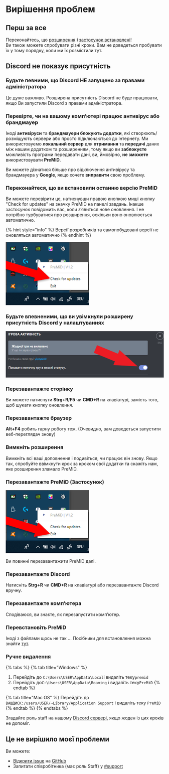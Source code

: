 # Вирішення проблем

## Перш за все

Переконайтесь, що [розширення](../installation/extension.md) **і** [застосунок встановлені](../installation/application.md)!  
Ви також можете спробувати різні кроки. Вам не доведеться пробувати їх у тому порядку, коли ми їх розмістили тут.

## Discord не показує присутність

### Будьте певними, що Discord НЕ запущено за правами адміністратора

Це дуже важливо. Розширена присутність Discord не буде працювати, якщо Ви запустили Discord з правами адміністратора.

### Перевірте, чи на вашому комп’ютері працює антивірус або брандмауер

Іноді **антивіруси** та **брандмауери блокують додатки**, які створюють/розміщують сервери або просто підключаються до Інтернету. Ми використовуємо **локальний сервер** для **отримання** та **передачі** даних між нашим додатком та розширенням, тому якщо ви **заблокуєте** можливість програми передавати дані, ви, ймовірно, **не зможете** використовувати **PreMiD**.

Ви можете дізнатися більше про відключення антивірусу та брандмауера у **Google**, якщо хочете **виправити** свою проблему.

### Переконайтеся, що ви встановили останню версію PreMiD

Ви можете перевірити це, натиснувши правою кнопкою миші кнопку "Check for updates" на значку PreMiD на панелі завдань. Інакше застосунок повідомить вас, коли з’явиться нове оновлення. І не потрібно турбуватися про розширення, оскільки воно оновлюється автоматично.

{% hint style="info" %}
Версії розробників та самопобудовані версії не оновляться автоматично
{% endhint %}

![Windows taskbar](../.gitbook/assets/checkforupdates.png)

### Будьте впевненими, що ви увімкнули розширену присутність Discord у налаштуваннях

 

![](../.gitbook/assets/zauvazhennya-2019-07-30-172929.png)

### Перезавантажте сторінку

Ви можете натиснути **Strg+R**/**F5** чи **CMD+R** на клавіатурі, замість того,  щоб шукати кнопку оновлення.

### Перезавантажте браузер

**Alt+F4** робить гарну роботу теж. \(Очевидно, вам доведеться запустити веб-переглядач знову\)

### Вимкніть розширення

Вимкніть всі ваші доповнення і подивіться, чи працює він знову. Якщо так, спробуйте ввімкнути крок за кроком свої додатки та скажіть нам, яке розширення зламало PreMiD.

### Перезавантажте PreMiD \(Застосунок\)

![Windows taskbar](../.gitbook/assets/exit.png)

Ви повинні перезавантажити PreMiD далі.

### Перезавантажте Discord

Натисніть **Strg+R** чи **CMD+R** на клавіатурі або перезавантажте Discord вручну.

### Перезавантажте комп’ютера

Сподіваюся, ви знаєте, як перезапустити комп’ютер.

### Перевстановіть PreMiD

Іноді з файлами щось не так ... Посібники для встановлення можна знайти [тут](../installation/application.md).

### Ручне видалення

{% tabs %}
{% tab title="Windows" %}
1. Перейдіть до `C:\Users\USER\AppData\Local`і видаліть теку`premid`
2.  Перейдіть до`C:\Users\USER\AppData\Roaming` і видаліть теку`PreMiD`
{% endtab %}

{% tab title="Mac OS" %}
Перейдіть до `ВАШДИСК:/users/USER/~Library/Application Support` і видаліть теку `PreMiD`
{% endtab %}
{% endtabs %}

Згадайте роль staff на нашому [Discord сервері](https://discord.gg/WvfVZ8T), якщо жоден із цих кроків не допоміг.

## Це не вирішило моєї проблеми

Ви можете:

* [Відкрити issue](https://github.com/PreMiD/PreMiD/issues/new/choose) на [GitHub](https://github.com/PreMiD/PreMiD)
* Запитати співробітника \(має роль Staff\) у [\#support](https://discord.gg/WvfVZ8T)

  


